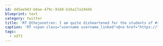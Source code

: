 ```yaml
---
id: d45ee943-b0ae-479c-9168-b16a17a1044b
blueprint: text
category: twitter
title: 'RT @thejonotron: I am quite disheartened for the students of #sd73 whose space experiments were aboard the rocket that exploded.'
caption: 'RT <span class="username username_linked">@<a href="https://twitter.com/thejonotron" title="Jonathan Bowers (he/him)">thejonotron</a></span>: I am quite disheartened for the students of <span class="hashtag hashtag_local">#<a href="http://tweettemp.darylchymko.ca/?tag=sd73">sd73</a> whose space experiments were aboard the rocket that exploded.'
tags:
  - sd73
---
```

